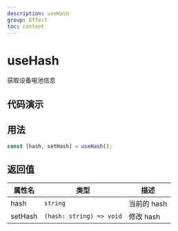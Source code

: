 ```yaml
---
description: useHash
group: Effect
toc: content
---
```


# useHash

获取设备电池信息

## 代码演示

<code src="let-hooks/useHash/demos/base.tsx" title="基本用法"></code>

## 用法

```ts
const [hash, setHash] = useHash();
```

## 返回值

| 属性名  | 类型                     | 描述        |
| ------- | ------------------------ | ----------- |
| hash    | `string`                 | 当前的 hash |
| setHash | `(hash: string) => void` | 修改 hash   |

